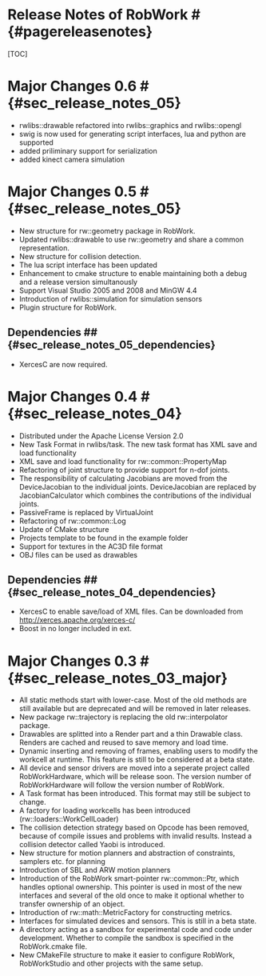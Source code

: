 # Release Notes of RobWork #	  {#pagereleasenotes}

[TOC]


# Major Changes 0.6 # {#sec_release_notes_05}

- rwlibs::drawable refactored into rwlibs::graphics and rwlibs::opengl
- swig is now used for generating script interfaces, lua and python are supported
- added priliminary support for serialization
- added kinect camera simulation

#  Major Changes 0.5 # {#sec_release_notes_05}

- New structure for rw::geometry package in RobWork. 
- Updated rwlibs::drawable to use rw::geometry and share a common representation.
- New structure for collision detection.
- The lua script interface has been updated
- Enhancement to cmake structure to enable maintaining both a debug and a release version simultanously
- Support Visual Studio 2005 and 2008 and MinGW 4.4
- Introduction of rwlibs::simulation for simulation sensors
- Plugin structure for RobWork.

## Dependencies ## {#sec_release_notes_05_dependencies}

- XercesC are now required.

# Major Changes 0.4 # {#sec_release_notes_04}

- Distributed under the Apache License Version 2.0
- New Task Format in rwlibs/task. The new task format has XML save and load functionality
- XML save and load functionality for rw::common::PropertyMap
- Refactoring of joint structure to provide support for n-dof joints.
- The responsibility of calculating Jacobians are moved from the DeviceJacobian to the individual joints. DeviceJacobian are
replaced by JacobianCalculator which combines the contributions of the individual joints.
- PassiveFrame is replaced by VirtualJoint
- Refactoring of rw::common::Log
- Update of CMake structure
- Projects template to be found in the example folder
- Support for textures in the AC3D file format
- OBJ files can be used as drawables



## Dependencies ## {#sec_release_notes_04_dependencies}

- XercesC to enable save/load of XML files. Can be downloaded from http://xerces.apache.org/xerces-c/
- Boost in no longer included in ext.

# Major Changes 0.3 # {#sec_release_notes_03_major}

- All static methods start with lower-case. Most of the old methods are still available but are
deprecated and will be removed in later releases.
- New package rw::trajectory is replacing the old rw::interpolator package.
- Drawables are splitted into a Render part and a thin Drawable class. Renders are cached and
reused to save memory and load time.
- Dynamic inserting and removing of frames, enabling users to modify the workcell at runtime.
This feature is still to be considered at a beta state.
- All device and sensor drivers are moved into a seperate project called RobWorkHardware,
which will be release soon. The version number of RobWorkHardware will follow the version number
of RobWork.
- A Task format has been introduced. This format may still be subject to change.
- A factory for loading workcells has been introduced (rw::loaders::WorkCellLoader)
- The collision detection strategy based on Opcode has been removed, because of compile issues
and problems with invalid results. Instead a collision detector called Yaobi is introduced.
- New structure for motion planners and abstraction of constraints, samplers etc. for planning
- Introduction of SBL and ARW motion planners
- Introduction of the RobWork smart-pointer rw::common::Ptr, which handles optional ownership.
This pointer is used in most of the new interfaces and several of the old once to make it
optional whether to transfer ownership of an object.
- Introduction of rw::math::MetricFactory for constructing metrics.
- Interfaces for simulated devices and sensors. This is still in a beta state.
- A directory acting as a sandbox for experimental code and code under development. Whether to
compile the sandbox is specified in the RobWork.cmake file.
- New CMakeFile structure to make it easier to configure RobWork, RobWorkStudio and other
projects with the same setup.

